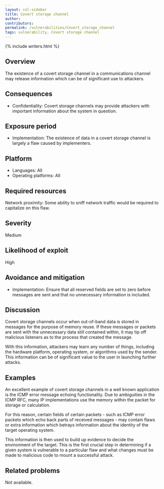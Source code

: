 ```yaml
---
layout: col-sidebar
title: Covert storage channel
author:
contributors:
permalink: /vulnerabilities/Covert_storage_channel
tags: vulnerability, Covert storage channel
---
```


{% include writers.html %}

## Overview

The existence of a covert storage channel in a communications channel may release information which can be of significant use to attackers.

## Consequences

- Confidentiality: Covert storage channels may provide attackers with important information about the system in question.

## Exposure period

- Implementation: The existence of data in a covert storage channel is largely a flaw caused by implementers.

## Platform

- Languages: All
- Operating platforms: All

## Required resources

Network proximity: Some ability to sniff network traffic would be required to capitalize on this flaw.

## Severity

Medium

## Likelihood of exploit

High

## Avoidance and mitigation

- Implementation: Ensure that all reserved fields are set to zero before messages are sent and that no unnecessary information is included.

## Discussion

Covert storage channels occur when out-of-band data is stored in messages for the purpose of memory reuse. If these messages or packets are sent with the unnecessary data still contained within, it may tip off malicious listeners as to the process that created the message.

With this information, attackers may learn any number of things, including the hardware platform, operating system, or algorithms used by the sender. This information can be of significant value to the user in launching further attacks.

## Examples

An excellent example of covert storage channels in a well known application is the ICMP error message echoing functionality. Due to ambiguities in the ICMP RFC, many IP implementations use the memory within the packet for storage or calculation.

For this reason, certain fields of certain packets - such as ICMP error packets which echo back parts of received messages - may contain flaws or extra information which betrays information about the identity of the target operating system.

This information is then used to build up evidence to decide the environment of the target. This is the first crucial step in determining if a given system is vulnerable to a particular flaw and what changes must be made to malicious code to mount a successful attack.

## Related problems

Not available.
